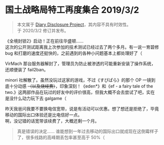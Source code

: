 <h1>
    国土战略局特工再度集合
    <date>2019/3/2</date>
</h1>

> 本文属于 [Diary Disclosure Project](/articles/Diary-Disclosure-Project)，其内容不具有时效性。  
> 于 2020/3/2 修订并发布。

《全境封锁2》启动！正在前往华盛顿……  
这次的公开测试距离我上次参加的技术测试已经过去了两个多月。有一说一育碧修 bug 和打磨的速度还挺快的，之前遇到的各种小问题基本上都处理好了（

VirMach 那台服务器解封了，管理员为防止被渗透的可能重新安装了操作系统，还顺便装了 fail2ban。

minori 社解散了。虽然没玩过这家的游戏，不过《すぴぱら》的那个 OP 一镜到底十分动感 ~~（以及烧经费）~~，印象深刻！《eden*》和《ef - a fairy tale of the two.》这两部作品在玩过的好友中的评价很高，但我大概不会去尝试了吧，实在是没什么动力玩下去 galgame（

昨天我爸问我要不要换电信宽带，说是有活动可以优惠。想了想还是拒绝了，毕竟移动的国际出口体验还是比电信好一点。  
啊，没记错的话宽带该续费了，大概还剩一个月。
> 真是错误的决定…… 谁能想到一年过去移动的国际出口就成现在这倒霉样子了，很多线路的高峰期丢包率甚至高于 50%（
